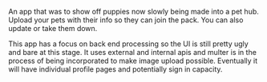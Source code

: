 An app that was to show off puppies now slowly being made into a pet hub. Upload your pets with their info so they can join the pack. You can also update or take them down.

This app has a focus on back end processing so the UI is still pretty ugly and bare at this stage. It uses external and internal apis and multer is in the process of being incorporated to make image upload possible. Eventually it will have individual profile pages and potentially sign in capacity. 
